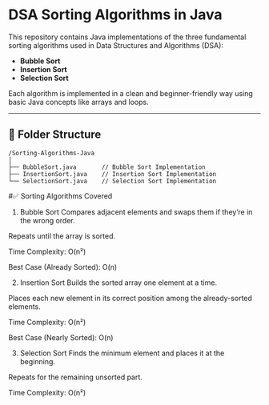 #  DSA Sorting Algorithms in Java

This repository contains Java implementations of the three fundamental sorting algorithms used in Data Structures and Algorithms (DSA):

- **Bubble Sort**
- **Insertion Sort**
- **Selection Sort**

Each algorithm is implemented in a clean and beginner-friendly way using basic Java concepts like arrays and loops.

---

## 📁 Folder Structure

```plaintext
/Sorting-Algorithms-Java
│
├── BubbleSort.java       // Bubble Sort Implementation
├── InsertionSort.java    // Insertion Sort Implementation
└── SelectionSort.java    // Selection Sort Implementation
```
#✅ Sorting Algorithms Covered
1. Bubble Sort
Compares adjacent elements and swaps them if they’re in the wrong order.

Repeats until the array is sorted.

Time Complexity: O(n²)

Best Case (Already Sorted): O(n)

2. Insertion Sort
Builds the sorted array one element at a time.

Places each new element in its correct position among the already-sorted elements.

Time Complexity: O(n²)

Best Case (Nearly Sorted): O(n)

3. Selection Sort
Finds the minimum element and places it at the beginning.

Repeats for the remaining unsorted part.

Time Complexity: O(n²)

